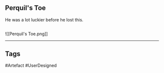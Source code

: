 ## Perquil's Toe
He was a lot luckier before he lost this.
## 
![[Perquil's Toe.png]]

---
## Tags
#Artefact
#UserDesigned 